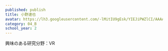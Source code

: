 ```yaml
---
published: publish
title: 小野達也
avatar: https://lh3.googleusercontent.com/-lMitIU9gEsk/YIEJiPWZlCI/AAAAAAAAU0U/G_6ZB8_1n6gd9uhdas1lX2UPmPTqJ2g4ACE0YBhgLKroEAL1Ocqx14J1y8y2mt0BTHRR0WVaLOwRASrqmnzHLFRa-OyRA-8ZyrEEqi3q_JAeLlHXBui2Mk_4_bvnK1J9bVG7k6OHKkusxgCIMs-xSe2KrSHkocSZFFp3eUGVHMW0e5fNHVqOnc7bFh7puBmkLURjtUtXr1cjuIaPjAaIYv5NGdtINeVFMrnmymYMN2XburAda6gAHbQGByaucUwWC7DHg-bLuFwD9zniLzE0ZRfbcVzLmucbU1GmEKRy6eelWOrO_8yKRQPuu8vSDcGZgvbnAR17U1Whfy92OZ80zQVpq3cGU6-qhhvtb3Mb6B0ZSpmKmlUTItYFDAbk5Cnwdzg40nahhLhVRF-bn-yZ5bs134JrgzyHVVNYIPqttg1osU0EuwgnJ8BcDBJFjvvIMiYuzZHOv9PDHH-xUOl92dMy1X3Z-vIy174ASULqs7V06n3LqFMJLVr3aoWU-lDVr6l_vmaLpOQoQzh0nAmjef6oa8pQJpHv7DjnVpCbKWzBgo26MFszH6Ydsxfkd01loOcrY2eKljznoU4C8U6g3brtOsNcR5dlwm7rEiaoIPLKN-0cDGVPjUVsHXL1vsCy3E9sWZYofpFG1ICFBw9paOHsVUr50GdG3IS62lmHME6ZHAFf45-EK4KNXBfIK-v6X_yjN7dFA-kp13A91ERO36D9pQEeQmauHaDm-gEy-z7Toj5hERzlvdWCOR0h6bMpLkuypKl-gOlySpWKmOzkU-hpMnPgf1WtGmHG-MPWWhIQG/S__20709379.jpg
category: 04_B
school_year: 2
---
```

興味のある研究分野：VR